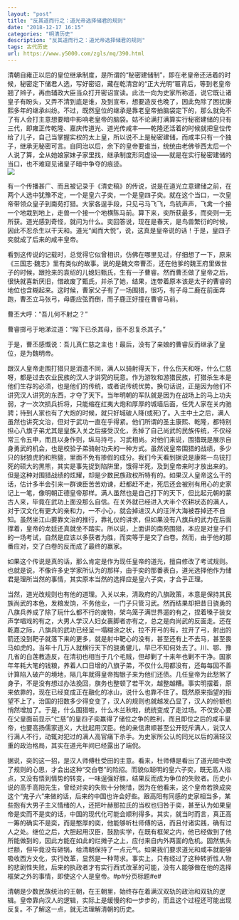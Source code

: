 ```yaml
---
layout: "post"
title: "反其道而行之：道光帝选择储君的规则"
date: "2018-12-17 16:15"
categories: "明清历史"
description: "反其道而行之：道光帝选择储君的规则"
tags: 古代历史
url: https://www.y5000.com/zgls/mq/390.html
---
```






清朝自雍正以后的皇位继承制度，是所谓的“秘密建储制”，即在老皇帝还活着的时候，秘密定下储君人选，写好密诏，藏在乾清宫的“正大光明”匾背后，等到老皇帝翘了辫子，再由辅政大臣当众打开密诏宣读。此法一向为史家所称道，说它既让诸皇子有盼头，又弄不清到底是谁，及到宣布，想要造反也晚了，因此免除了困扰康熙多年的继承纠纷。不过，既然皇位的继承是靠老皇帝拍脑袋定下的，那么就免不了有人会打主意想要暗中影响老皇帝的脑袋。姑不论满打满算实行秘密建储的只有三代，即雍正传乾隆、嘉庆传道光、道光传咸丰——乾隆还活着的时候就把皇位传给了儿子，自己当掌握实权的太上皇，所以说不上是秘密建储，而咸丰只有一个独子，继承无秘密可言。自同治以后，余下的皇帝要谁当，统统由老佛爷西太后一个人说了算，全从她娘家妹子家里找，继承制度形同虚设——就是在实行秘密建储的当口，也不难窥见诸皇子暗中争夺的痕迹。  
[![](https://img.y5000.com/uploads/allimg/120509/2-12050919313WL.jpg)](https://www.y5000.com)

有一个传播甚广、而且被记录于《清史稿》的传说，说是在道光立意建储之前，在两个人选中犹豫不定，一个是皇六子奕，一个是皇四子奕。就在这个当口，一次皇帝带领众皇子到南苑打猎。大家各逞手段，只见弓马飞飞，鸟铳声声，飞禽一个接一个地栽到地上，走兽一个接一个地横陈马前。算下来，奕所获最多，而奕则一无所获。道光感到奇怪，就问为什么。奕回答说，现在是春天，是鸟兽繁衍的时候，因此不忍杀生以干天和。道光“闻而大悦”，说，这真是皇帝说的话！于是，皇四子奕就成了后来的咸丰皇帝。

看到这传说的记载时，总觉得它似曾相识，仿佛在哪里见过，仔细想了一下，原来《三国志·魏志》里有类似的故事。说的是魏文帝曹丕，还在他爹的魏王府里做世子的时候，跟抢来的袁绍的儿媳妇甄氏，生有一子曹睿。然而曹丕做了皇帝之后，很快就喜新厌旧，借故废了甄氏，并杀了她，结果，连带着原本该是太子的曹睿的地位也含糊起来。这时候，曹家父子有了一场围猎，很巧，有子母二鹿在前面奔跑，曹丕立马张弓，母鹿应弦而倒，而子鹿正好撞在曹睿马前。

曹丕大呼：“吾儿何不射之？”

曹睿掷弓于地涕泣道：“陛下已杀其母，臣不忍复杀其子。”

于是，曹丕感慨说：吾儿真仁慈之主也！最后，没有了亲娘的曹睿反而继承了皇位，是为魏明帝。

跟汉人皇帝走围打猎只是消遣不同，满人以骑射得天下，什么伤天和呀，什么仁慈呀，都是过去农业民族的汉人才讲究的玩意。作为游牧和游猎民族，打猎杀生本是他们生存的必须，也是他们的传统，或者说传统优势。换句话说，正是因为他们不讲究汉人讲究的东西，才夺了天下。当年明朝的军队就是因为在战场上的马上功夫弱，才一次次损兵折将，只能缩在红夷大炮和厚厚的城墙后面，任凭人家在关内驰骋；待到人家也有了大炮的时候，就只好城破人降(或死)了。入主中土之后，满人虽然也讲究文治，但对于武功一直在乎得紧。他们所谓的圣主康熙、乾隆，都特别担心八旗子弟尤其是皇族入关之后接受汉化，丢掉了自己尚武的民族传统，不仅经常三令五申，而且以身作则，纵马持弓，习武相尚。对他们来说，围猎既是展示自身勇武的机会，也是校验子弟骑射功夫的一种方式。虽然说皇帝围猎的战绩，多少只的豺狼虎豹和熊貔，里面不免有掺假的成分。我们今天看到据说是康熙一鸟铳打死的硕大的黑熊，其实是事先捉到陷阱里，饿得半死，及到皇帝来时才放出来的。但是这种对围猎战绩的炫耀，却是少数民族政权所特有的。如果汉人皇帝这么干的话，估计多半会引来一群谏臣苦苦劝谏，赶都赶不走，死后还会被别有用心的史家记上一笔，像明朝正德皇帝那样。满人虽然也是自己打下的天下，但比起元朝的蒙古人来，毕竟在武功上面没那么自信。在关外就已经进入大半个农耕状态的满人，对于汉文化有更大的亲和力，一不小心，就会掉进汉人的汪洋大海被吞掉还不自知。虽然坐江山要靠文治的推行，靠礼仪的讲求，但如果没有八旗兵的武力在后面撑着，皇帝的龙廷还真就坐不踏实。所以说，上面讲的南苑围猎，本应是对皇子们的一场考试，自然是应该以多获者为胜，而奕等于是交了白卷。然而，由于他的那番应对，交了白卷的反而成了最终的赢家。

如果这个传说是真的话，那么肯定是作为现任皇帝的道光，擅自修改了考试规则。也就是说，不像许多史学家所认为的那样，由于奕的那番表白，道光选择他作为储君是理所当然的事情，其实原本当然的选择应是皇六子奕，才合乎正理。

当然，道光改规则也有他的道理。入关以来，清政府的八旗政策，本意是保持其民族尚武的本色，发粮发饷，不务他业，一门子只管习武。然而结果却把昔日骁勇的八旗兵养成了除了玩什么都不行的废物，架鸟笼子满世界遛的有之，捏着嗓子装女声学唱戏的有之，大男人学汉人妇女裹脚者亦有之，总之是向尚武的反面走。还在乾嘉之际，八旗兵的武功已经呈一塌糊涂之状，拉不开弓的有，拉开了弓，射出的箭还没到靶子就落下来的更多，就是射中靶心的没有，甚至还有上不去马，甚至畏马如虎的。当年十几万人就横行天下的骁勇健儿，早已不知何处去了。川、鄂、豫几省的白莲教造反，在清初也相当于几个毛贼，但却剿了十来年也剿不干净。国家年年耗大笔的钱粮，养着人口日增的八旗子弟，不仅什么用都没有，还每每因不善计算陷入破产的境地，隔几年就得皇帝掏银子来为他们还债。几任皇帝为此愁煞了身子，不是没有想过办法挽回，旗务也整顿了若干次，越整越糟。事实明摆着，原来依靠的，现在已经变成正在融化的冰山，说什么也靠不住了。既然原来指望的指望不上了，治国的招数多少得变变了，汉人的规则也就越发凸显了，汉人的份额也悄然增加了。于是，什么围猎啦，什么木兰秋啦，统统变成了走过场。不仅安心要在父皇面前显示“仁慈”的皇四子奕赢得了储位之争的胜利，而且即位之后的咸丰皇帝，也要高扬儒家道义，大批起用汉臣。他的亲信肃顺甚至公开贬斥满人，说汉人行满人不行，动辄对犯过的满人高官痛下杀手。为史家所公认的同光以后的满轻汉重的政治格局，其实在道光年间已经露出了端倪。

据说，奕的这一招，是汉人师傅杜受田的主意。看来，杜师傅是看出了道光暗中改了规则的心思，才会出这种“交白卷”的险招。而貌似聪明的皇六子奕，既无高人指点，又没有悟到情势的转变，一味逞强好胜，结果反而成为争位的失败者。历史小说的高手高阳先生，曾经对奕的失败十分惋惜，因为在他看来，这个皇帝若换成奕这个“鬼子六”来做的话，后来的中国也许会好些。跟高阳有同感的史家相当多，某些抱有大男子主义情绪的人，还把叶赫那拉氏的当权也归咎于奕，甚至认为如果皇帝是奕而不是奕的话，中国的现代化可能会顺利得多。其实，就当时而言，真正高一筹的确实不是奕，而是憨厚的奕，他能够听杜师傅的话，而且付诸实践，确有过人之处。继位之后，大胆起用汉臣，鼓励实学，在既有框架之内，他已经做到了他所能做到的，因此方能在如此的烂摊子之上，应付来自内外两面的危机。固然焦头烂额，但毕竟没有砸锅，给清朝保持了一点元气。如果我们要求道光和咸丰就能够吸收西方文化，实行改革，显然是一种苛求。事实上，只有经过了这种转折性人物的悲剧性失败，后来的执政者才有实行西式改革的可能，没有人能够做在他的选择框架之外的事情，即使这个人是皇帝。#p#分页标题#e#

清朝是少数民族统治的王朝，在王朝里，始终存在着满汉双轨的政治和双轨的逻辑。皇帝靠向汉人的逻辑，实际上是缓慢的和一步步的，而且这个过程还可能出现反复。不了解这一点，就无法理解清朝的历史。
